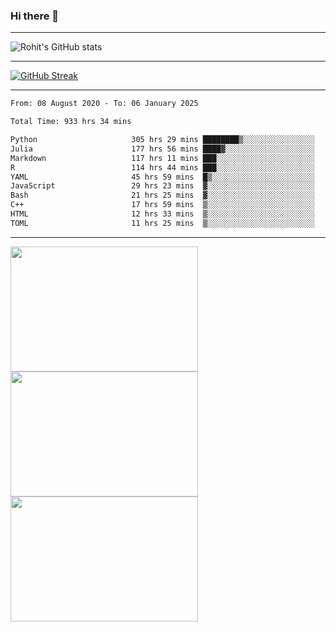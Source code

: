 ### Hi there 👋

<hr/>

![Rohit's GitHub stats](https://github-readme-stats.vercel.app/api?username=RohitRathore1&show_icons=true&theme=transparent)

<hr/>

[![GitHub Streak](http://github-readme-streak-stats.herokuapp.com?user=RohitRathore1&theme=dark&mode=weekly)](https://git.io/streak-stats)

<hr/>

<!--START_SECTION:waka-->

```txt
From: 08 August 2020 - To: 06 January 2025

Total Time: 933 hrs 34 mins

Python                     305 hrs 29 mins ████████▒░░░░░░░░░░░░░░░░   32.72 %
Julia                      177 hrs 56 mins ████▓░░░░░░░░░░░░░░░░░░░░   19.06 %
Markdown                   117 hrs 11 mins ███░░░░░░░░░░░░░░░░░░░░░░   12.55 %
R                          114 hrs 44 mins ███░░░░░░░░░░░░░░░░░░░░░░   12.29 %
YAML                       45 hrs 59 mins  █▒░░░░░░░░░░░░░░░░░░░░░░░   04.93 %
JavaScript                 29 hrs 23 mins  ▓░░░░░░░░░░░░░░░░░░░░░░░░   03.15 %
Bash                       21 hrs 25 mins  ▓░░░░░░░░░░░░░░░░░░░░░░░░   02.30 %
C++                        17 hrs 59 mins  ▒░░░░░░░░░░░░░░░░░░░░░░░░   01.93 %
HTML                       12 hrs 33 mins  ▒░░░░░░░░░░░░░░░░░░░░░░░░   01.35 %
TOML                       11 hrs 25 mins  ▒░░░░░░░░░░░░░░░░░░░░░░░░   01.22 %
```

<!--END_SECTION:waka-->

<hr/>

<p>
  <img src="https://wakatime.com/share/@TeAmp0is0N/0205e68a-e5ed-48bf-b870-3c94c1fa77d3.svg" width="300" height="200">
  <img src="https://wakatime.com/share/@TeAmp0is0N/3935ee43-08a3-493e-8b95-60c1f9204b15.svg" width="300" height="200">
  <img src="https://wakatime.com/share/@TeAmp0is0N/8717aacc-7340-44e0-abb1-987dc9823fcd.svg" width="300" height="200">
</p>




